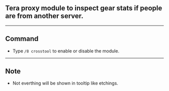 ## Tera proxy module to inspect gear stats if people are from another server.

---

## Command
- Type `/8 crosstool` to enable or disable the module.

---

## Note
- Not everthing will be shown in tooltip like etchings.